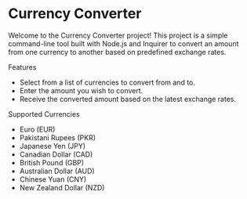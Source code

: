 # Currency Converter

Welcome to the Currency Converter project! This project is a simple command-line tool built with Node.js and Inquirer to convert an amount from one currency to another based on predefined exchange rates.

Features

- Select from a list of currencies to convert from and to.
- Enter the amount you wish to convert.
- Receive the converted amount based on the latest exchange rates.

 Supported Currencies

- Euro (EUR)
- Pakistani Rupees (PKR)
- Japanese Yen (JPY)
- Canadian Dollar (CAD)
- British Pound (GBP)
- Australian Dollar (AUD)
- Chinese Yuan (CNY)
- New Zealand Dollar (NZD)